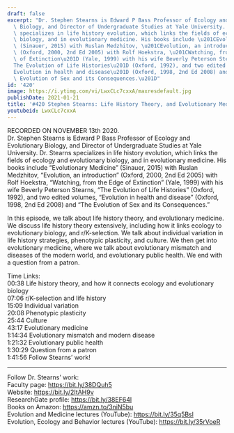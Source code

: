 ```yaml
---
draft: false
excerpt: "Dr. Stephen Stearns is Edward P Bass Professor of Ecology and Evolutionary\
  \ Biology, and Director of Undergraduate Studies at Yale University. Dr. Stearns\
  \ specializes in life history evolution, which links the fields of ecology and evolutionary\
  \ biology, and in evolutionary medicine. His books include \u201CEvolutionary Medicine\u201D\
  \ (Sinauer, 2015) with Ruslan Medzhitov, \u201CEvolution, an introduction\u201D\
  \ (Oxford, 2000, 2nd Ed 2005) with Rolf Hoekstra, \u201CWatching, from the Edge\
  \ of Extinction\u201D (Yale, 1999) with his wife Beverly Peterson Stearns, \u201C\
  The Evolution of Life Histories\u201D (Oxford, 1992), and two edited volumes, \u201C\
  Evolution in health and disease\u201D (Oxford, 1998, 2nd Ed 2008) and \u201CThe\
  \ Evolution of Sex and its Consequences.\u201D"
id: '420'
image: https://i.ytimg.com/vi/LwxCLc7cxxA/maxresdefault.jpg
publishDate: 2021-01-21
title: '#420 Stephen Stearns: Life History Theory, and Evolutionary Medicine'
youtubeid: LwxCLc7cxxA
---
```

RECORDED ON NOVEMBER 13th 2020.  
Dr. Stephen Stearns is Edward P Bass Professor of Ecology and Evolutionary Biology, and Director of Undergraduate Studies at Yale University. Dr. Stearns specializes in life history evolution, which links the fields of ecology and evolutionary biology, and in evolutionary medicine. His books include “Evolutionary Medicine” (Sinauer, 2015) with Ruslan Medzhitov, “Evolution, an introduction” (Oxford, 2000, 2nd Ed 2005) with Rolf Hoekstra, “Watching, from the Edge of Extinction” (Yale, 1999) with his wife Beverly Peterson Stearns, “The Evolution of Life Histories” (Oxford, 1992), and two edited volumes, “Evolution in health and disease” (Oxford, 1998, 2nd Ed 2008) and “The Evolution of Sex and its Consequences.”

In this episode, we talk about life history theory, and evolutionary medicine. We discuss life history theory extensively, including how it links ecology to evolutionary biology, and r/K-selection. We talk about individual variation in life history strategies, phenotypic plasticity, and culture. We then get into evolutionary medicine, where we talk about evolutionary mismatch and diseases of the modern world, and evolutionary public health. We end with a question from a patron.

Time Links:  
00:38  Life history theory, and how it connects ecology and evolutionary biology  
07:06  r/K-selection and life history  
15:09  Individual variation  
20:08  Phenotypic plasticity  
25:44  Culture  
43:17  Evolutionary medicine  
1:14:34  Evolutionary mismatch and modern disease  
1:21:32  Evolutionary public health  
1:30:29  Question from a patron  
1:41:56  Follow Stearns’ work!

---

Follow Dr. Stearns’ work:  
Faculty page: https://bit.ly/38DQuh5  
Website: https://bit.ly/2ItAH9v  
ResearchGate profile: https://bit.ly/38EF64l  
Books on Amazon: https://amzn.to/3niN5bu  
Evolution and Medicine lectures (YouTube):  https://bit.ly/35q5Bsl  
Evolution, Ecology and Behavior lectures (YouTube): https://bit.ly/35rVoeR
